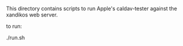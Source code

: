 This directory contains scripts to run Apple's caldav-tester against the
xandikos web server.

to run:

./run.sh
